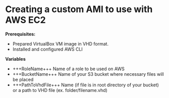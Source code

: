 # Creating a custom AMI to use with AWS EC2

**Prerequisites:**
* Prepared VirtualBox VM image in VHD format.
* Installed and configured AWS CLI

**Variables**
* +++RoleName+++
    Name of a role to be used on AWS
* +++BucketName+++
    Name of your S3 bucket where necessary files will be placed
* +++PathToVhdFile+++
    Name (if file is in root directory of your bucket) or a path to VHD file (ex. folder/filename.vhd)
